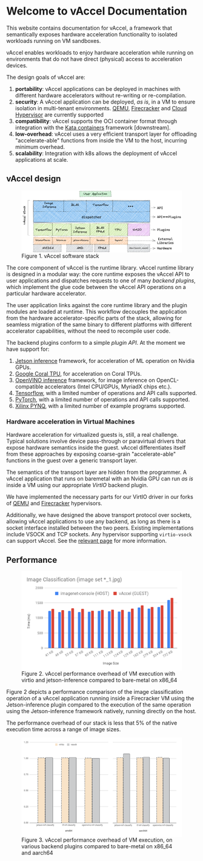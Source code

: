 # Welcome to vAccel Documentation

This website contains documentation for vAccel, a framework that semantically
exposes hardware acceleration functionality to isolated workloads running on VM
sandboxes.

vAccel enables workloads to enjoy hardware acceleration while running on
environments that do not have direct (physical) access to acceleration devices.

The design goals of vAccel are:

1. **portability**: vAccel applications can be deployed in machines with
   different hardware accelerators without re-writing or re-compilation.
2. **security**: A vAccel application can be deployed, _as is_, in a VM to
   ensure isolation in multi-tenant environments. [QEMU](https://www.qemu.org),
   [Firecracker](https://firecracker-microvm.github.io/) and
   [Cloud Hypervisor](https://www.cloudhypervisor.org/) are currently supported
3. **compatibility**: vAccel supports the OCI container format through
   integration with the [Kata containers](https://katacontainers.io/) framework
   [downstream].
4. **low-overhead**: vAccel uses a very efficient transport layer for offloading
   "accelerate-able" functions from inside the VM to the host, incurring minimum
   overhead.
5. **scalability**: Integration with k8s allows the deployment of vAccel
   applications at scale.

## vAccel design

<figure>
  <!--<img src="assets/images/vaccel-overview.svg" width="600" align=left />-->
  <img src="assets/images/vaccel-overview-updated2.png" width="800" align=left
    alt="vAccel software stack"/>
  <figcaption>Figure 1. vAccel software stack</figcaption>
</figure>

The core component of vAccel is the runtime library. vAccel runtime library is
designed in a modular way: the core runtime exposes the vAccel API to user
applications and dispatches requests to one of many _backend plugins_, which
implement the glue code between the vAccel API operations on a particular
hardware accelerator.

The user application links against the core runtime library and the plugin
modules are loaded at runtime. This workflow decouples the application from the
hardware accelerator-specific parts of the stack, allowing for seamless
migration of the same binary to different platforms with different accelerator
capabilities, without the need to recompile user code.

The backend plugins conform to a simple _plugin API_. At the moment we have
support for:

1. [Jetson inference](https://github.com/dusty-nv/jetson-inference) framework,
   for acceleration of ML operation on Nvidia GPUs.
2. [Google Coral TPU](https://www.coral.ai/), for acceleration on Coral TPUs.
3. [OpenVINO inference](https://github.com/openvinotoolkit/openvino) framework,
   for image inference on OpenCL-compatible accelerators (Intel CPU/GPUs,
   MyriadX chips etc.).
4. [Tensorflow](https://github.com/tensorflow/tensorflow), with a limited number
   of operations and API calls supported.
5. [PyTorch](https://github.com/pytorch/pytorch), with a limited number of
   operations and API calls supported.
6. [Xilinx PYNQ](https://github.com/xilinx/PYNQ), with a limited number of
   example programs supported.

### Hardware acceleration in Virtual Machines

Hardware acceleration for virtualized guests is, still, a real challenge.
Typical solutions involve device pass-through or paravirtual drivers that expose
hardware semantics inside the guest. vAccel differentiates itself from these
approaches by exposing coarse-grain "accelerate-able" functions in the guest
over a generic transport layer.

The semantics of the transport layer are hidden from the programmer. A vAccel
application that runs on baremetal with an Nvidia GPU can run _as is_ inside a
VM using our appropriate _VirtIO_ backend plugin.

We have implemented the necessary parts for our VirtIO driver in our forks of
[QEMU](https://github.com/nubificus/qemu-vaccel/tree/master+vaccel) and
[Firecracker](https://github.com/cloudkernels/firecracker/tree/vaccel-0.23)
hypervisors.

Additionally, we have designed the above transport protocol over sockets,
allowing vAccel applications to use any backend, as long as there is a socket
interface installed between the two peers. Existing implementations include
VSOCK and TCP sockets. Any hypervisor supporting `virtio-vsock` can support
vAccel. See the
[relevant page](tutorials/running-a-vaccel-application-on-a-vm.md) for more
information.

## Performance

<figure>
  <img src="assets/images/perf_bm.png" width="600" align=left
    alt="vAccel virtio and jetson-inference VM vs bare-metal" />
  <figcaption>Figure 2. vAccel performance overhead of VM execution with virtio
    and jetson-inference compared to bare-metal on x86_64</figcaption>
</figure>

Figure 2 depicts a performance comparison of the image classification operation
of a vAccel application running inside a Firecracker VM using the
Jetson-inference plugin compared to the execution of the same operation using
the Jetson-inference framework natively, running directly on the host.

The performance overhead of our stack is less that 5% of the native execution
time across a range of image sizes.

<figure>
  <img src="assets/images/vaccel-inference-performance.png" width="800" align=left
    alt="vAccel plugins VM vs bare-metal on x86_64 and aaarch64" />
  <figcaption>Figure 3. vAccel performance overhead of VM execution, on various
    backend plugins compared to bare-metal on x86_64 and aarch64</figcaption>
</figure>
